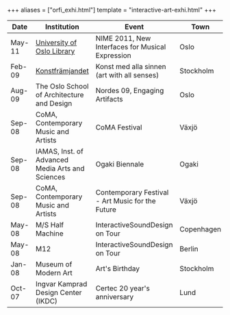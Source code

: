 +++
aliases = ["orfi_exhi.html"]
template = "interactive-art-exhi.html"
+++

| Date | Institution | Event | Town | Country | Website |
| - | - | - | - | - | - |
| May-11 | [University of Oslo Library](http://www.ub.uio.no/english/) | NIME 2011, New Interfaces for Musical Expression | Oslo | Norway | [nime2011.org](http://www.nime2011.org/program/installations/) |
| Feb-09 | [Konstfrämjandet](http://konstframjandet.se/) | Konst med alla sinnen (art with all senses) | Stockholm | Sweden | [Konst med alla sinnen](http://www.pohagstrom.org/Extensive%20Projects/projects/KMAS.html) |
| Aug-09 | The Oslo School of Architecture and Design | Nordes 09, Engaging Artifacts | Oslo | Norway | [ocs.sfu.ca/nordes/index.php/nordes/2009/index](http://ocs.sfu.ca/nordes/index.php/nordes/2009/index) |
| Sep-08 | CoMA, Contemporary Music and Artists | CoMA Festival | Växjö | Sweden | [comasweden.se](https://web.archive.org/web/20090809141344/http://www.comasweden.se/coma/main.asp?linksubID=1) |
| Sep-08 | IAMAS, Inst. of Advanced Media Arts and Sciences | Ogaki Biennale | Ogaki | Japan | [iamas.ac.jp/biennale08](http://www.iamas.ac.jp/biennale08/E/index.html) |
| Sep-08 | CoMA, Contemporary Music and Artists | Contemporary Festival - Art Music for the Future | Växjö | Sweden | [comasweden.se](https://web.archive.org/web/20090809141344/http://www.comasweden.se/coma/main.asp?linksubID=1) |
| May-08 | M/S Half Machine | InteractiveSoundDesign on Tour | Copenhagen | Denmark | [halfmachine.dk](http://www.halfmachine.dk/) |
| May-08 | M12 | InteractiveSoundDesign on Tour | Berlin | Germany | [m12.visomat.com](http://m12.visomat.com/) |
| Jan-08 | Museum of Modern Art | Art's Birthday | Stockholm | Sweden | [sr.se](http://www.sr.se/cgi-bin/p2/program/artikel.asp?ProgramID=3029&amp;Artikel=1791585) |
| Oct-07 | Ingvar Kamprad Design Center (IKDC) | Certec 20 year's anniversary | Lund | Sweden | [design.lth.se](http://www.design.lth.se/) |

